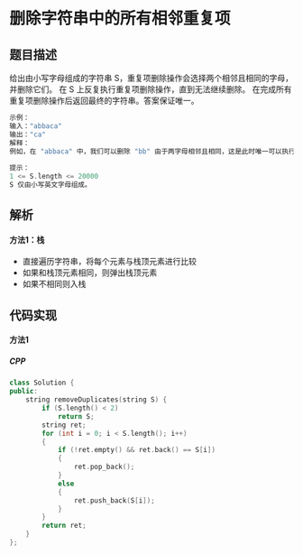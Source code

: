 # 删除字符串中的所有相邻重复项

## 题目描述
给出由小写字母组成的字符串 S，重复项删除操作会选择两个相邻且相同的字母，并删除它们。
在 S 上反复执行重复项删除操作，直到无法继续删除。
在完成所有重复项删除操作后返回最终的字符串。答案保证唯一。

```c
示例：
输入："abbaca"
输出："ca"
解释：
例如，在 "abbaca" 中，我们可以删除 "bb" 由于两字母相邻且相同，这是此时唯一可以执行删除操作的重复项。之后我们得到字符串 "aaca"，其中又只有 "aa" 可以执行重复项删除操作，所以最后的字符串为 "ca"。
 
提示：
1 <= S.length <= 20000
S 仅由小写英文字母组成。
```

## 解析
#### 方法1：栈
- 直接遍历字符串，将每个元素与栈顶元素进行比较
- 如果和栈顶元素相同，则弹出栈顶元素
- 如果不相同则入栈


## 代码实现

#### 方法1
##### CPP
```C++
class Solution {
public:
    string removeDuplicates(string S) {
        if (S.length() < 2)
            return S;
        string ret;
        for (int i = 0; i < S.length(); i++)
        {
            if (!ret.empty() && ret.back() == S[i])
            {
                ret.pop_back();
            }
            else
            {
                ret.push_back(S[i]);
            }
        }
        return ret;
    }
};
```
